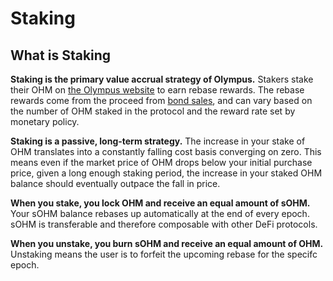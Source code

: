 # Staking

## What is Staking

**Staking is the primary value accrual strategy of Olympus.** Stakers stake their OHM on [the Olympus website](https://app.olympusdao.finance/#/stake) to earn rebase rewards. The rebase rewards come from the proceed from [bond sales](https://docs.olympusdao.finance/basics/bonding), and can vary based on the number of OHM staked in the protocol and the reward rate set by monetary policy.

**Staking is a passive, long-term strategy.** The increase in your stake of OHM translates into a constantly falling cost basis converging on zero. This means even if the market price of OHM drops below your initial purchase price, given a long enough staking period, the increase in your staked OHM balance should eventually outpace the fall in price.

**When you stake, you lock OHM and receive an equal amount of sOHM.** Your sOHM balance rebases up automatically at the end of every epoch. sOHM is transferable and therefore composable with other DeFi protocols.

**When you unstake, you burn sOHM and receive an equal amount of OHM.** Unstaking means the user is to forfeit the upcoming rebase for the specifc epoch.
